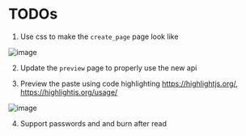 # TODOs

1. Use css to make the `create_page` page look like

![image](https://user-images.githubusercontent.com/40357617/162633717-fc092e00-51b1-4b59-ab83-d5ae6b3ab9bf.png)

2. Update the `preview` page to properly use the new api

3. Preview the paste using code highlighting https://highlightjs.org/, https://highlightjs.org/usage/

![image](https://user-images.githubusercontent.com/40357617/162635040-0a2ec17c-bcd0-41c3-9f12-8213a24e648f.png)

4. Support passwords and and burn after read
